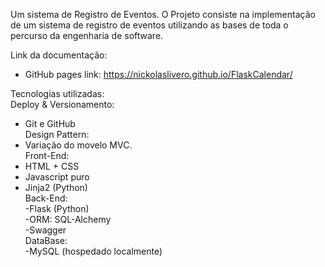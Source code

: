 Um sistema de Registro de Eventos.
O Projeto consiste na implementação de um sistema de registro de eventos utilizando as bases de toda o percurso da engenharia de software.
 
Link da documentação:
- GitHub pages link: https://nickolaslivero.github.io/FlaskCalendar/

Tecnologias utilizadas:<br>
  Deploy & Versionamento:<br>
   - Git e GitHub<br>
  Design Pattern:<br>
   - Variação do movelo MVC.<br>
  Front-End:<br>
   - HTML + CSS<br>
   - Javascript puro<br>
   - Jinja2 (Python)<br>
  Back-End:<br>
   -Flask (Python)<br>
   -ORM: SQL-Alchemy<br>
   -Swagger<br>
  DataBase:<br>
   -MySQL (hospedado localmente)<br>
